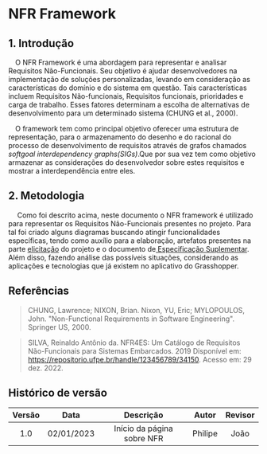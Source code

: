 # NFR Framework

## 1. Introdução

<p> &emsp;O NFR Framework é uma abordagem para representar e analisar Requisitos Não-Funcionais. Seu objetivo é ajudar desenvolvedores na implementação de soluções personalizadas, levando em consideração as características do domínio e do sistema em questão. Tais características incluem Requisitos Não-funcionais, Requisitos funcionais, prioridades e carga de trabalho. Esses fatores determinam a escolha de alternativas de desenvolvimento para um determinado sistema (CHUNG et al., 2000).</p>

<p> &emsp;O framework tem como principal objetivo oferecer uma estrutura de representação, para o armazenamento do desenho e do racional do processo de desenvolvimento de requisitos através de grafos chamados <i>softgoal interdependency graphs(SIGs)</i>.Que por sua vez tem como objetivo armazenar as considerações do desenvolvedor sobre estes requisitos e mostrar a interdependência entre eles.</p>

## 2. Metodologia

<p> &emsp; Como foi descrito acima, neste documento o NFR framework é utilizado para representar os Requisitos Não-Funcionais presentes no projeto. Para tal foi criado alguns diagramas buscando atingir funcionalidades específicas, tendo como auxílio para a elaboração, artefatos presentes na parte <a href="https://requisitos-de-software.github.io/2022.2-Grasshopper/elicitacao/perfil-do-usuario/">elicitação</a> do projeto e o documento de<a href ="https://requisitos-de-software.github.io/2022.2-Grasshopper/modelagem/especificao-suplementar/"> Especificação Suplementar</a>. Além disso, fazendo análise das possíveis situações, considerando as aplicações e tecnologias que já existem no aplicativo do Grasshopper.</p>


## Referências

> CHUNG, Lawrence; NIXON, Brian. Nixon, YU, Eric; MYLOPOULOS, John. "Non-Functional Requirements in Software Engineering". Springer US, 2000.

> SILVA, Reinaldo Antônio da. NFR4ES: Um Catálogo de Requisitos Não-Funcionais para Sistemas Embarcados. 2019 Disponível em: <https://repositorio.ufpe.br/handle/123456789/34150>. Acesso em: 29 dez. 2022.


## Histórico de versão

| Versão |    Data    |          Descrição          |      Autor      |     Revisor      |
| :----: | :--------: | :-------------------------: | :-------------: | :--------------: |
|  1.0   | 02/01/2023 | Início da página sobre NFR  |   Philipe   | João |